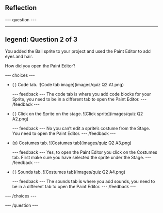 ## Reflection

--- question ---

---
legend: Question 2 of 3
---

You added the Ball sprite to your project and used the Paint Editor to add eyes and hair.

How did you open the Paint Editor?


--- choices ---

- ( ) Code tab.
![Code tab image](images/quiz Q2 A1.png)

  --- feedback ---
The code tab is where you add code blocks for your Sprite, you need to be in a different tab to open the Paint Editor.
  --- /feedback ---

- ( ) Click on the Sprite on the stage.
![Click sprite](images/quiz Q2 A2.png)

  --- feedback ---
No you can’t edit a sprite’s costume from the Stage. You need to open the Paint Editor.
  --- /feedback ---

- (x) Costumes tab.
![Costumes tab](images/quiz Q2 A3.png)

  --- feedback ---
Yes, to open the Paint Editor you click on the Costumes tab. First make sure you have selected the sprite under the Stage.
  --- /feedback ---

- ( ) Sounds tab.
![Costumes tab](images/quiz Q2 A4.png)

  --- feedback ---
The sounds tab is where you add sounds, you need to be in a different tab to open the Paint Editor. 
  --- /feedback ---

--- /choices ---

--- /question ---
